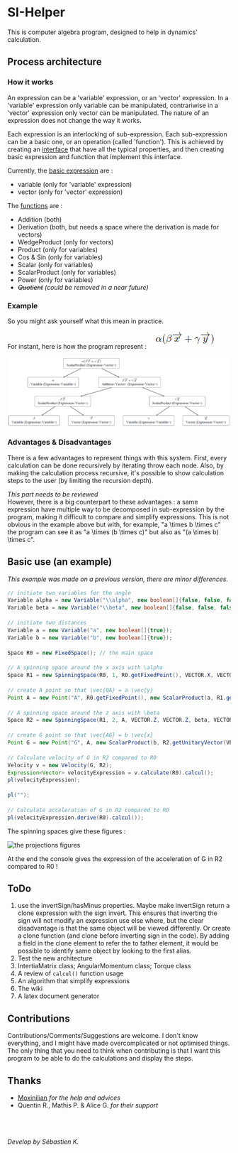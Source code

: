 # SI-Helper

This is computer algebra program, designed to help in dynamics' calculation.

## Process architecture

### How it works

An expression can be a 'variable' expression, or an 'vector' expression. In a 'variable'
expression only variable can be manipulated, contrariwise in a 'vector' expression only
vector can be manipulated. The nature of an expression does not change the way it works.

Each expression is an interlocking of sub-expression. Each sub-expression can be a basic
one, or an operation (called 'function'). This is achieved by creating an [interface](src/fr/seb/Expression.java)
that have all the typical properties, and then creating basic expression and function
that implement this interface.

Currently, the [basic expression](src/fr/seb/vectors) are :
 - variable (only for 'variable' expression)
 - vector (only for 'vector' expression)

The [functions](src/fr/seb/function) are :
 - Addition (both)
 - Derivation (both, but needs a space where the derivation is made for vectors)
 - WedgeProduct (only for vectors)
 - Product (only for variables)
 - Cos & Sin (only for variables)
 - Scalar (only for variables)
 - ScalarProduct (only for variables)
 - Power (only for variables)
 - *~~Quotient~~ (could be removed in a near future)*

### Example

So you might ask yourself what this mean in practice.

For instant, here is how the program represent : ![example formula](doc/image/readme-example1-1.png)

![what the program see](doc/image/readme-example1-2.png)

### Advantages & Disadvantages

There is a few advantages to represent things with this system. First, every calculation can
be done recursively by iterating throw each node. Also, by making the calculation process
recursive, it's possible to show calculation steps to the user (by limiting the recursion
depth).

_This part needs to be reviewed_\
However, there is a big counterpart to these advantages : a same expression have multiple
way to be decomposed in sub-expression by the program, making it difficult to compare and
simplify expressions. This is not obvious in the example above but with, for example,
"a \times b \times c" the program can see it as "a \times (b \times c)" but also as 
"(a \times b) \times c".

## Basic use (an example)

_This example was made on a previous version, there are minor differences._

```java
// initiate two variables for the angle
Variable alpha = new Variable("\\alpha", new boolean[]{false, false, false, true});
Variable beta = new Variable("\\beta", new boolean[]{false, false, false, true});

// initiate two distances
Variable a = new Variable("a", new boolean[]{true});
Variable b = new Variable("b", new boolean[]{true});

Space R0 = new FixedSpace(); // the main space

// A spinning space around the x axis with \alpha
Space R1 = new SpinningSpace(R0, 1, R0.getFixedPoint(), VECTOR.X, VECTOR.X, alpha, VECTOR.Y, VECTOR.Y);

// create A point so that \vec{OA} = a \vec{y} 
Point A = new Point("A", R0.getFixedPoint(), new ScalarProduct(a, R1.getUnitaryVector(VECTOR.Y)));

// A spinning space around the z axis with \beta
Space R2 = new SpinningSpace(R1, 2, A, VECTOR.Z, VECTOR.Z, beta, VECTOR.X, VECTOR.X);

// create G point so that \vec{AG} = b \vec{x} 
Point G = new Point("G", A, new ScalarProduct(b, R2.getUnitaryVector(VECTOR.X)));

// Calculate velocity of G in R2 compared to R0
Velocity v = new Velocity(G, R2);
Expression<Vector> velocityExpression = v.calculate(R0).calcul();
pl(velocityExpression);

pl("");

// Calculate acceleration of G in R2 compared to R0 
pl(velocityExpression.derive(R0).calcul());
````
The spinning spaces give these figures :

![the projections figures](doc/image/readme-example1-3.png)

At the end the console gives the expression of the acceleration of G in R2 compared to R0 !

## ToDo

1) use the invertSign/hasMinus properties. Maybe make invertSign return a clone expression
   with the sign invert. This ensures that inverting the sign will not modify an expression use 
   else where, but the clear disadvantage is that the same object will be viewed differently.
   Or create a clone function (and clone before inverting sign in the code). By adding a field
   in the clone element to refer the to father element, it would be possible to identify
   same object by looking to the first alias.
1) Test the new architecture
2) IntertiaMatrix class; AngularMomentum class; Torque class
4) A review of `calcul()` function usage
5) An algorithm that simplify expressions
3) The wiki
5) A latex document generator



## Contributions

Contributions/Comments/Suggestions are welcome. I don't know everything, and I
might have made overcomplicated or not optimised things. The only thing that you need to
think when contributing is that I want this program to be able to do the calculations and 
display the steps.

## Thanks
- [Moxinilian](https://github.com/Moxinilian) *for the help and advices* 
- Quentin R., Mathis P. & Alice G.  *for their support*

\
\
\
*Develop by Sébastien K.*
